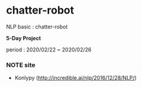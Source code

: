 # chatter-robot
NLP basic : chatter-robot

**5-Day Project**

period : 2020/02/22 ~ 2020/02/26


### NOTE site
+ Konlypy (http://incredible.ai/nlp/2016/12/28/NLP/)
